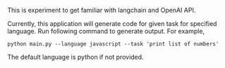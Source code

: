 This is experiment to get familiar with langchain and OpenAI API.

Currently, this application will generate code for given task for specified language. Run following command to generate output.
For example,
```
python main.py --language javascript --task 'print list of numbers'
```

The default language is python if not provided.